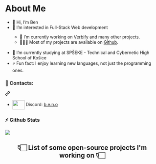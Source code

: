 <h1>About Me</h1>
<ul>
<li>👋 Hi, I’m Ben</li>
<li>👀 I’m interested in Full-Stack Web development</li>
  <ul>
    <li>🔭 I’m currently working on <a href="https://github.com/VerbifyProject/verbify">Verbify</a> and many other projects.</li>
    <li>👨🏻&zwj;💻 Most of my projects are available on <a href="https://github.com/benotur">Github</a>.</li>
  </ul>
<br>
<li>🌱 I’m currently studying at SPŠEKE - Technical and Cybernetic High School of Košice
<li>⚡ Fun fact: I enjoy learning new languages, not just the programming ones.</li>
</ul>

<h3>📨 Contacts:</h3><svg class="octicon octicon-link" viewBox="0 0 16 16" version="1.1" width="16" height="16" aria-hidden="true"><path d="m7.775 3.275 1.25-1.25a3.5 3.5 0 1 1 4.95 4.95l-2.5 2.5a3.5 3.5 0 0 1-4.95 0 .751.751 0 0 1 .018-1.042.751.751 0 0 1 1.042-.018 1.998 1.998 0 0 0 2.83 0l2.5-2.5a2.002 2.002 0 0 0-2.83-2.83l-1.25 1.25a.751.751 0 0 1-1.042-.018.751.751 0 0 1-.018-1.042Zm-4.69 9.64a1.998 1.998 0 0 0 2.83 0l1.25-1.25a.751.751 0 0 1 1.042.018.751.751 0 0 1 .018 1.042l-1.25 1.25a3.5 3.5 0 1 1-4.95-4.95l2.5-2.5a3.5 3.5 0 0 1 4.95 0 .751.751 0 0 1-.018 1.042.751.751 0 0 1-1.042.018 1.998 1.998 0 0 0-2.83 0l-2.5 2.5a1.998 1.998 0 0 0 0 2.83Z"></path></svg>
<ul>
<li><img align="center" src="https://raw.githubusercontent.com/rahuldkjain/github-profile-readme-generator/master/src/images/icons/Social/discord.svg" height="30" width="40" style="max-width: 100%;"> Discord: <a href="https://discordapp.com/users/386592936063926294">b.e.n.o</a></li>
</ul>

<h3>⚡ Github Stats</h3>
<a><img src="https://github-readme-stats.vercel.app/api?username=benotur&show_icons=true&theme=dracula"></a>

<br>
<h2 align="center">👇🏻 List of some open-source projects I'm working on 👇🏻</h2>
